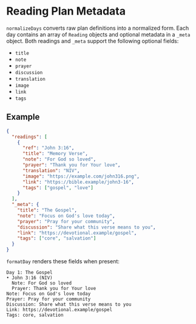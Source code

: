 # Reading Plan Metadata

`normalizeDays` converts raw plan definitions into a normalized form. Each day contains an array of `Reading` objects and optional metadata in a `_meta` object. Both readings and `_meta` support the following optional fields:

- `title`
- `note`
- `prayer`
- `discussion`
- `translation`
- `image`
- `link`
- `tags`

## Example

```json
{
  "readings": [
    {
      "ref": "John 3:16",
      "title": "Memory Verse",
      "note": "For God so loved",
      "prayer": "Thank you for Your love",
      "translation": "NIV",
      "image": "https://example.com/john316.png",
      "link": "https://bible.example/john3-16",
      "tags": ["gospel", "love"]
    }
  ],
  "_meta": {
    "title": "The Gospel",
    "note": "Focus on God's love today",
    "prayer": "Pray for your community",
    "discussion": "Share what this verse means to you",
    "link": "https://devotional.example/gospel",
    "tags": ["core", "salvation"]
  }
}
```

`formatDay` renders these fields when present:

```
Day 1: The Gospel
• John 3:16 (NIV)
  Note: For God so loved
  Prayer: Thank you for Your love
Note: Focus on God's love today
Prayer: Pray for your community
Discussion: Share what this verse means to you
Link: https://devotional.example/gospel
Tags: core, salvation
```
